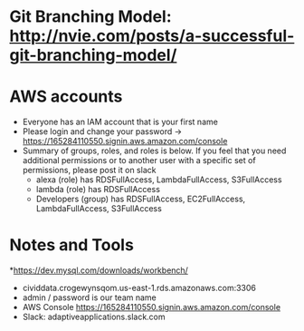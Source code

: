 # Git Branching Model: http://nvie.com/posts/a-successful-git-branching-model/ 

# AWS accounts
* Everyone has an IAM account that is your first name
* Please login and change your password -> https://165284110550.signin.aws.amazon.com/console
* Summary of groups, roles, and roles is below. If you feel that you need additional permissions or to another user with a specific set of  permissions, please post it on slack
  * alexa (role) has RDSFullAccess, LambdaFullAccess, S3FullAccess
  * lambda (role) has RDSFullAccess
  * Developers (group) has RDSFullAccess, EC2FullAccess, LambdaFullAccess, S3FullAccess

# Notes and Tools
 *https://dev.mysql.com/downloads/workbench/
  * cividdata.crogewynsqom.us-east-1.rds.amazonaws.com:3306
  * admin / password is our team name
* AWS Console https://165284110550.signin.aws.amazon.com/console
* Slack: adaptiveapplications.slack.com
